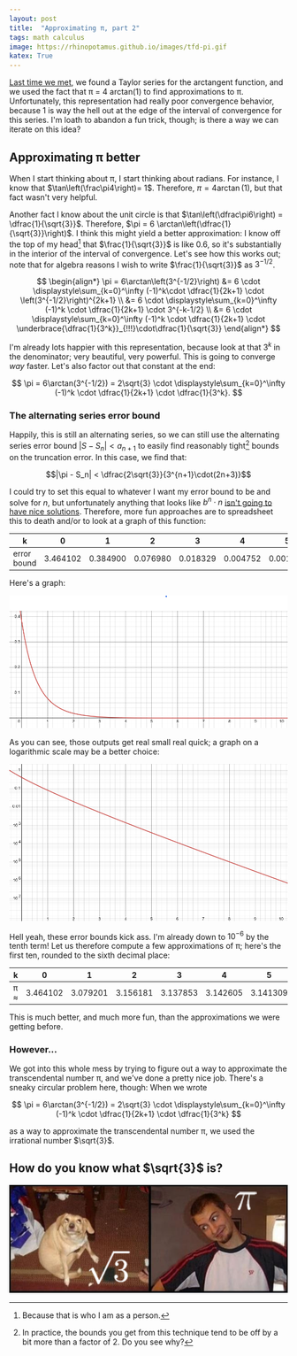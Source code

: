 ```yaml
---
layout: post
title:  "Approximating π, part 2"
tags: math calculus
image: https://rhinopotamus.github.io/images/tfd-pi.gif
katex: True
---
```


[Last time we met](2024-05-08-approximating-pi), we found a Taylor series for the arctangent function, and we used the fact that π = 4 arctan(1) to find approximations to π. Unfortunately, this representation had really poor convergence behavior, because 1 is way the hell out at the edge of the interval of convergence for this series. I'm loath to abandon a fun trick, though; is there a way we can iterate on this idea?

## Approximating π better

When I start thinking about π, I start thinking about radians. For instance, I know that $\tan\left(\frac\pi4\right)= 1$. Therefore, $\pi = 4\arctan(1)$, but that fact wasn't very helpful. 

Another fact I know about the unit circle is that $\tan\left(\dfrac\pi6\right) = \dfrac{1}{\sqrt{3}}$. Therefore, $\pi = 6 \arctan\left(\dfrac{1}{\sqrt{3}}\right)$. I think this might yield a better approximation: I know off the top of my head[^1] that $\frac{1}{\sqrt{3}}$ is like 0.6, so it's substantially in the interior of the interval of convergence. Let's see how this works out; note that for algebra reasons I wish to write $\frac{1}{\sqrt{3}}$ as $3^{-1/2}$.

$$
\begin{align*}
\pi = 6\arctan\left(3^{-1/2}\right) &= 6 \cdot \displaystyle\sum_{k=0}^\infty (-1)^k\cdot \dfrac{1}{2k+1} \cdot \left(3^{-1/2}\right)^{2k+1} \\
&= 6 \cdot \displaystyle\sum_{k=0}^\infty (-1)^k \cdot \dfrac{1}{2k+1} \cdot 3^{-k-1/2} \\
&= 6 \cdot \displaystyle\sum_{k=0}^\infty (-1)^k \cdot \dfrac{1}{2k+1} \cdot \underbrace{\dfrac{1}{3^k}}_{!!!}\cdot\dfrac{1}{\sqrt{3}}
\end{align*}
$$

I'm already lots happier with this representation, because look at that $3^k$ in the denominator; very beautiful, very powerful. This is going to converge *way* faster. Let's also factor out that constant at the end:

$$
\pi = 6\arctan(3^{-1/2}) = 2\sqrt{3} \cdot \displaystyle\sum_{k=0}^\infty (-1)^k \cdot \dfrac{1}{2k+1} \cdot \dfrac{1}{3^k}.
$$

### The alternating series error bound

Happily, this is still an alternating series, so we can still use the alternating series error bound $|S - S_n| < a_{n+1}$ to easily find reasonably tight[^2] bounds on the truncation error. In this case, we find that:

$$|\pi - S_n| < \dfrac{2\sqrt{3}}{3^{n+1}\cdot(2n+3)}$$

I could try to set this equal to whatever I want my error bound to be and solve for $n$, but unfortunately anything that looks like $b^n\cdot n$ [isn't going to have nice solutions](https://en.wikipedia.org/wiki/Lambert_W_function). Therefore, more fun approaches are to spreadsheet this to death and/or to look at a graph of this function: 

| k           | 0        | 1        | 2        | 3        | 4        | 5        |
|-------------|----------|----------|----------|----------|----------|----------|
| error bound | 3.464102 | 0.384900 | 0.076980 | 0.018329 | 0.004752 | 0.001296 |

Here's a graph:

![A graph of f(n)=\frac{2\sqrt{3}}{3^{n+1}*(2n+3)}](/images/pi-sqrt-3-linear.png)

As you can see, those outputs get real small real quick; a graph on a logarithmic scale may be a better choice:

![A graph of f(n)=\frac{2\sqrt{3}}{3^{n+1}*(2n+3)} on a logarithmic scale](/images/pi-sqrt-3-log.png)

Hell yeah, these error bounds kick ass. I'm already down to $10^{-6}$ by the tenth term! Let us therefore compute a few approximations of π; here's the first ten, rounded to the sixth decimal place:

| k   | 0        | 1        | 2        | 3        | 4        | 5        | 6        | 7        | 8        | 9        |
|-----|----------|----------|----------|----------|----------|----------|----------|----------|----------|----------|
| π ≈ | 3.464102 | 3.079201 | 3.156181 | 3.137853 | 3.142605 | 3.141309 | 3.141674 | 3.141569 | 3.141600 | 3.141591 |

This is much better, and much more fun, than the approximations we were getting before.

### However...

We got into this whole mess by trying to figure out a way to approximate the transcendental number π, and we've done a pretty nice job. There's a sneaky circular problem here, though: When we wrote

$$
\pi = 6\arctan(3^{-1/2}) = 2\sqrt{3} \cdot \displaystyle\sum_{k=0}^\infty (-1)^k \cdot \dfrac{1}{2k+1} \cdot \dfrac{1}{3^k}
$$

as a way to approximate the transcendental number π, we used the irrational number $\sqrt{3}$. 

## How do you know what $\sqrt{3}$ is?

![the oh-you dog meme with pi and the square root of 3 looking at each other](/images/pi-sqrt-3-oh-you.png)

[^1]: Because that is who I am as a person.

[^2]: In practice, the bounds you get from this technique tend to be off by a bit more than a factor of 2. Do you see why?
